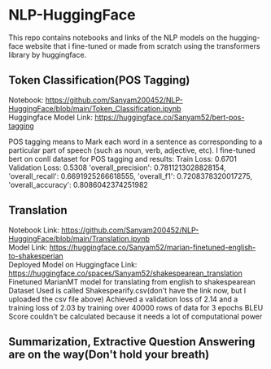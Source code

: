# NLP-HuggingFace
This repo contains notebooks and links of the NLP models on the hugging-face website that i fine-tuned or made from scratch using the transformers library by huggingface.

## Token Classification(POS Tagging)
Notebook: https://github.com/Sanyam200452/NLP-HuggingFace/blob/main/Token_Classification.ipynb
<br>
Huggingface Model Link: https://huggingface.co/Sanyam52/bert-pos-tagging

POS tagging means to Mark each word in a sentence as corresponding to a particular part of speech (such as noun, verb, adjective, etc).
I fine-tuned bert on conll dataset for POS tagging and results:
Train Loss: 0.6701
Validation Loss: 0.5308
'overall_precision': 0.7811213028828154,
'overall_recall': 0.6691925266618555,
'overall_f1': 0.7208378320017275,
'overall_accuracy': 0.8086042374251982

## Translation
Notebook Link: https://github.com/Sanyam200452/NLP-HuggingFace/blob/main/Translation.ipynb
<br>
Model Link: https://huggingface.co/Sanyam52/marian-finetuned-english-to-shakesperian
<br>
Deployed Model on Huggingface Link: https://huggingface.co/spaces/Sanyam52/shakespearean_translation
Finetuned MarianMT model for translating from english to shakespearean
Dataset Used is called Shakespearify.csv(don't have the link now, but I uploaded the csv file above)
Achieved a validation loss of 2.14 and a training loss of 2.03 by training over 40000 rows of data for 3 epochs
BLEU Score couldn't be calculated because it needs a lot of computational power

## Summarization, Extractive Question Answering are on the way(Don't hold your breath)


